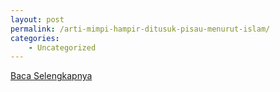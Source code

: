 ```yaml
---
layout: post
permalink: /arti-mimpi-hampir-ditusuk-pisau-menurut-islam/
categories:
    - Uncategorized
---
```


[Baca Selengkapnya](/07)